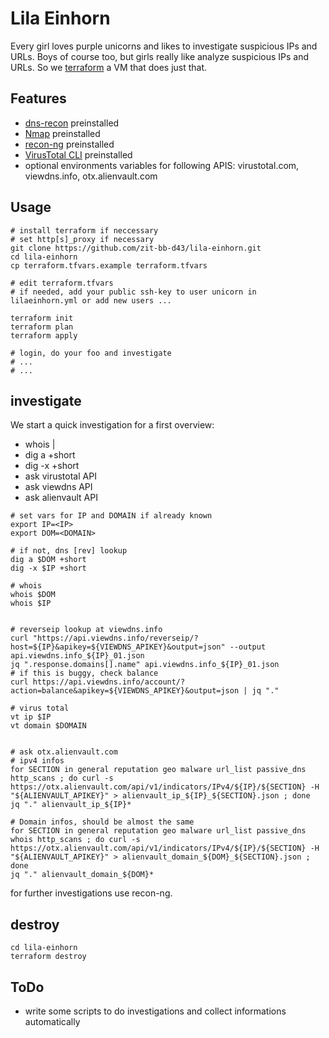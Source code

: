 # Lila Einhorn 

Every girl loves purple unicorns and likes to investigate suspicious IPs and URLs. Boys of course too, but girls really like analyze suspicious IPs and URLs. So we [terraform](https://www.terraform.io/) a VM that does just that.

## Features
* [dns-recon](https://github.com/darkoperator/dnsrecon) preinstalled
* [Nmap](https://nmap.org/) preinstalled
* [recon-ng](https://github.com/lanmaster53/recon-ng) preinstalled
* [VirusTotal CLI](https://github.com/VirusTotal/vt-cli) preinstalled
* optional environments variables for following APIS: virustotal.com, viewdns.info, otx.alienvault.com


## Usage

```
# install terraform if neccessary
# set http[s]_proxy if necessary
git clone https://github.com/zit-bb-d43/lila-einhorn.git
cd lila-einhorn
cp terraform.tfvars.example terraform.tfvars

# edit terraform.tfvars
# if needed, add your public ssh-key to user unicorn in lilaeinhorn.yml or add new users ...

terraform init
terraform plan
terraform apply

# login, do your foo and investigate
# ...
# ...
```

## investigate
We start a quick investigation for a first overview:
* whois <DOMAIN>|<IP>
* dig a <DOMAIN> +short
* dig -x <IP> +short
* ask virustotal API
* ask viewdns API
* ask alienvault API

```
# set vars for IP and DOMAIN if already known
export IP=<IP>
export DOM=<DOMAIN>

# if not, dns [rev] lookup
dig a $DOM +short
dig -x $IP +short

# whois
whois $DOM
whois $IP


# reverseip lookup at viewdns.info
curl "https://api.viewdns.info/reverseip/?host=${IP}&apikey=${VIEWDNS_APIKEY}&output=json" --output api.viewdns.info_${IP}_01.json
jq ".response.domains[].name" api.viewdns.info_${IP}_01.json
# if this is buggy, check balance
curl https://api.viewdns.info/account/?action=balance&apikey=${VIEWDNS_APIKEY}&output=json | jq "."

# virus total
vt ip $IP
vt domain $DOMAIN


# ask otx.alienvault.com
# ipv4 infos
for SECTION in general reputation geo malware url_list passive_dns http_scans ; do curl -s https://otx.alienvault.com/api/v1/indicators/IPv4/${IP}/${SECTION} -H "${ALIENVAULT_APIKEY}" > alienvault_ip_${IP}_${SECTION}.json ; done
jq "." alienvault_ip_${IP}*

# Domain infos, should be almost the same
for SECTION in general reputation geo malware url_list passive_dns whois http_scans ; do curl -s https://otx.alienvault.com/api/v1/indicators/IPv4/${IP}/${SECTION} -H "${ALIENVAULT_APIKEY}" > alienvault_domain_${DOM}_${SECTION}.json ; done
jq "." alienvault_domain_${DOM}*

```

for further investigations use recon-ng.


## destroy
```
cd lila-einhorn
terraform destroy
```

## ToDo
* write some scripts to do investigations and collect informations automatically
